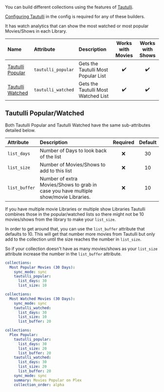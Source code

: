 You can build different collections using the features of [Tautulli](https://tautulli.com/).

[Configuring Tautulli](https://github.com/meisnate12/Plex-Meta-Manager/wiki/Tautulli-Attributes) in the config is required for any of these builders.

It has watch analytics that can show the most watched or most popular Movies/Shows in each Library.

| Name | Attribute | Description | Works with Movies | Works with Shows |
| :-- | :-- | :-- | :--: | :--: |
| [Tautulli Popular](#tautulli-popularwatched) | `tautulli_popular` | Gets the Tautulli Most Popular List | :heavy_check_mark: | :heavy_check_mark: |
| [Tautulli Watched](#tautulli-popularwatched) | `tautulli_watched` | Gets the Tautulli Most Watched List | :heavy_check_mark: | :heavy_check_mark: |

## Tautulli Popular/Watched
Both Tautulli Popular and Tautulli Watched have the same sub-attributes detailed below.

| Attribute | Description | Required | Default |
| :-- | :-- | :--: | :--: |
| `list_days` | Number of Days to look back of the list | :x: | 30 |
| `list_size` | Number of Movies/Shows to add to this list | :x: | 10 |
| `list_buffer` | Number of extra Movies/Shows to grab in case you have multiple show/movie Libraries. | :x: | 10 |

If you have multiple movie Libraries or multiple show Libraries Tautulli combines those in the popular/watched lists so there might not be 10 movies/shows from the library to make your `list_size`.

In order to get around that, you can use the `list_buffer` attribute that defaults to 10. This will get that number more movies from Tautulli but only add to the collection until the size reaches the number in `list_size`.

So if your collection doesn't have as many movies/shows as your `list_size` attribute increase the number in the `list_buffer` attribute.

```yaml
collections:
  Most Popular Movies (30 Days):
    sync_mode: sync
    tautulli_popular:
      list_days: 30
      list_size: 10
```
```yaml
collections:
  Most Watched Movies (30 Days):
    sync_mode: sync
    tautulli_watched:
      list_days: 30
      list_size: 10
      list_buffer: 20
```
```yaml
collections:
  Plex Popular:
    tautulli_popular:
      list_days: 30
      list_size: 20
      list_buffer: 20
    tautulli_watched:
      list_days: 30
      list_size: 20
      list_buffer: 20
    sync_mode: sync
    summary: Movies Popular on Plex
    collection_order: alpha
```
